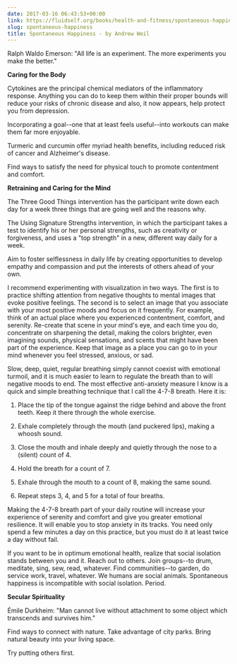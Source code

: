 ```yaml
---
date: 2017-03-16 06:43:53+00:00
link: https://fluidself.org/books/health-and-fitness/spontaneous-happiness
slug: spontaneous-happiness
title: Spontaneous Happiness - by Andrew Weil
---
```


Ralph Waldo Emerson: "All life is an experiment. The more experiments you make the better."

**Caring for the Body**

Cytokines are the principal chemical mediators of the inflammatory response. Anything you can do to keep them within their proper bounds will reduce your risks of chronic disease and also, it now appears, help protect you from depression.

Incorporating a goal--one that at least feels useful--into workouts can make them far more enjoyable.

Turmeric and curcumin offer myriad health benefits, including reduced risk of cancer and Alzheimer's disease.

Find ways to satisfy the need for physical touch to promote contentment and comfort.

**Retraining and Caring for the Mind**

The Three Good Things intervention has the participant write down each day for a week three things that are going well and the reasons why.

The Using Signature Strengths intervention, in which the participant takes a test to identify his or her personal strengths, such as creativity or forgiveness, and uses a "top strength" in a new, different way daily for a week.

Aim to foster selflessness in daily life by creating opportunities to develop empathy and compassion and put the interests of others ahead of your own.

I recommend experimenting with visualization in two ways. The first is to practice shifting attention from negative thoughts to mental images that evoke positive feelings. The second is to select an image that you associate with your most positive moods and focus on it frequently. For example, think of an actual place where you experienced contentment, comfort, and serenity. Re-create that scene in your mind's eye, and each time you do, concentrate on sharpening the detail, making the colors brighter, even imagining sounds, physical sensations, and scents that might have been part of the experience. Keep that image as a place you can go to in your mind whenever you feel stressed, anxious, or sad.

Slow, deep, quiet, regular breathing simply cannot coexist with emotional turmoil, and it is much easier to learn to regulate the breath than to will negative moods to end. The most effective anti-anxiety measure I know is a quick and simple breathing technique that I call the 4-7-8 breath. Here it is:

1.  Place the tip of the tongue against the ridge behind and above the front teeth. Keep it there through the whole exercise.

2.  Exhale completely through the mouth (and puckered lips), making a whoosh sound.

3.  Close the mouth and inhale deeply and quietly through the nose to a (silent) count of 4.

4.  Hold the breath for a count of 7.

5.  Exhale through the mouth to a count of 8, making the same sound.

6.  Repeat steps 3, 4, and 5 for a total of four breaths.

Making the 4-7-8 breath part of your daily routine will increase your experience of serenity and comfort and give you greater emotional resilience. It will enable you to stop anxiety in its tracks. You need only spend a few minutes a day on this practice, but you must do it at least twice a day without fail.

If you want to be in optimum emotional health, realize that social isolation stands between you and it. Reach out to others. Join groups--to drum, meditate, sing, sew, read, whatever. Find communities--to garden, do service work, travel, whatever. We humans are social animals. Spontaneous happiness is incompatible with social isolation. Period.

**Secular Spirituality**

Émile Durkheim: "Man cannot live without attachment to some object which transcends and survives him."

Find ways to connect with nature. Take advantage of city parks. Bring natural beauty into your living space.

Try putting others first.
